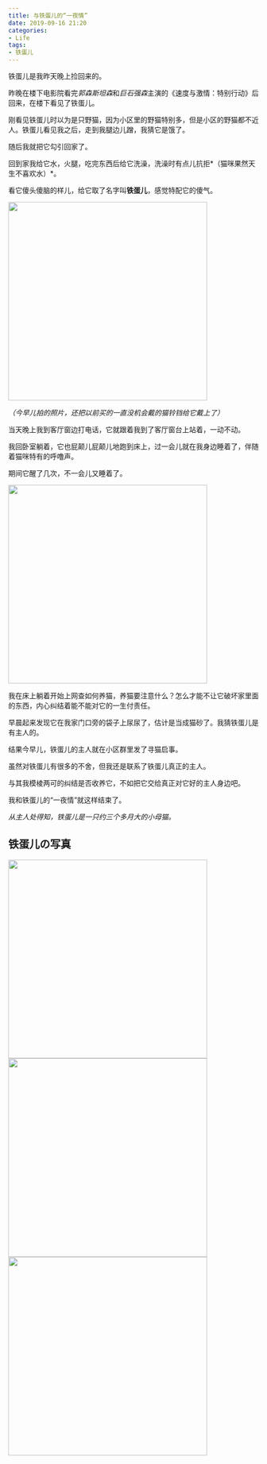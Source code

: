 ```yaml
---
title: 与铁蛋儿的“一夜情”
date: 2019-09-16 21:20
categories:
- Life
tags:
- 铁蛋儿
---
```

铁蛋儿是我昨天晚上捡回来的。  


昨晚在楼下电影院看完*郭森斯坦森*和*巨石强森*主演的《速度与激情：特别行动》后回来，在楼下看见了铁蛋儿。  


刚看见铁蛋儿时以为是只野猫，因为小区里的野猫特别多，但是小区的野猫都不近人。铁蛋儿看见我之后，走到我腿边儿蹭，我猜它是饿了。  

随后我就把它勾引回家了。  




回到家我给它水，火腿，吃完东西后给它洗澡，洗澡时有点儿抗拒*（猫咪果然天生不喜欢水）*。  

看它傻头傻脑的样儿，给它取了名字叫**铁蛋儿**，感觉特配它的傻气。 

<img src="https://images.shiguangping.com/typecho/uploads/2019/09/1766375958.jpg " width="400px"/>

*（今早儿拍的照片，还把以前买的一直没机会戴的猫铃铛给它戴上了）*




当天晚上我到客厅窗边打电话，它就跟着我到了客厅窗台上站着，一动不动。  


我回卧室躺着，它也屁颠儿屁颠儿地跑到床上，过一会儿就在我身边睡着了，伴随着猫咪特有的呼噜声。  

期间它醒了几次，不一会儿又睡着了。  

<img src="https://images.shiguangping.com/typecho/uploads/2019/09/1482629674.jpg" width="400px"/>



我在床上躺着开始上网查如何养猫，养猫要注意什么？怎么才能不让它破坏家里面的东西，内心纠结着能不能对它的一生付责任。 



早晨起来发现它在我家门口旁的袋子上尿尿了，估计是当成猫砂了。我猜铁蛋儿是有主人的。 

结果今早儿，铁蛋儿的主人就在小区群里发了寻猫启事。  




虽然对铁蛋儿有很多的不舍，但我还是联系了铁蛋儿真正的主人。  


与其我模棱两可的纠结是否收养它，不如把它交给真正对它好的主人身边吧。  


我和铁蛋儿的“一夜情”就这样结束了。  



*从主人处得知，铁蛋儿是一只约三个多月大的小母猫。*

## 铁蛋儿の写真

<img src="https://images.shiguangping.com/typecho/uploads/2019/09/2867367599.jpg" width="400px"/>



<img src="https://images.shiguangping.com/typecho/uploads/2019/09/1564673647.jpg" width="400px"/>



<img src="https://images.shiguangping.com/typecho/uploads/2019/09/833197968.jpg" width="400px"/>

